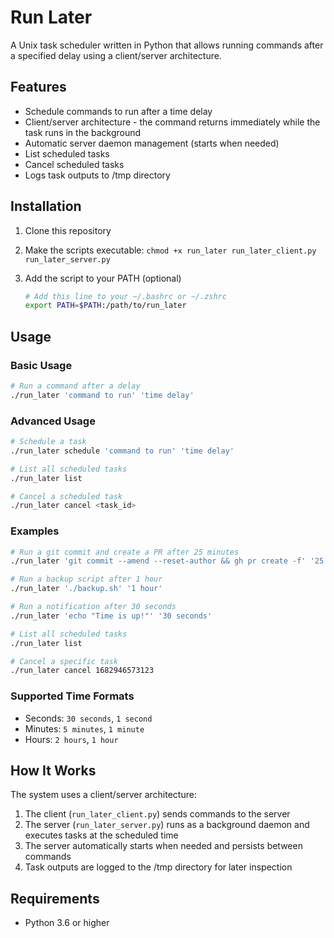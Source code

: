 # Run Later

A Unix task scheduler written in Python that allows running commands after a specified delay using a client/server architecture.

## Features

- Schedule commands to run after a time delay
- Client/server architecture - the command returns immediately while the task runs in the background
- Automatic server daemon management (starts when needed)
- List scheduled tasks
- Cancel scheduled tasks
- Logs task outputs to /tmp directory

## Installation

1. Clone this repository
2. Make the scripts executable: `chmod +x run_later run_later_client.py run_later_server.py`
3. Add the script to your PATH (optional)

   ```bash
   # Add this line to your ~/.bashrc or ~/.zshrc
   export PATH=$PATH:/path/to/run_later
   ```

## Usage

### Basic Usage

```bash
# Run a command after a delay
./run_later 'command to run' 'time delay'
```

### Advanced Usage

```bash
# Schedule a task
./run_later schedule 'command to run' 'time delay'

# List all scheduled tasks
./run_later list

# Cancel a scheduled task
./run_later cancel <task_id>
```

### Examples

```bash
# Run a git commit and create a PR after 25 minutes
./run_later 'git commit --amend --reset-author && gh pr create -f' '25 minutes'

# Run a backup script after 1 hour
./run_later './backup.sh' '1 hour' 

# Run a notification after 30 seconds
./run_later 'echo "Time is up!"' '30 seconds'

# List all scheduled tasks
./run_later list

# Cancel a specific task
./run_later cancel 1682946573123
```

### Supported Time Formats

- Seconds: `30 seconds`, `1 second`
- Minutes: `5 minutes`, `1 minute`
- Hours: `2 hours`, `1 hour`

## How It Works

The system uses a client/server architecture:

1. The client (`run_later_client.py`) sends commands to the server
2. The server (`run_later_server.py`) runs as a background daemon and executes tasks at the scheduled time
3. The server automatically starts when needed and persists between commands
4. Task outputs are logged to the /tmp directory for later inspection

## Requirements

- Python 3.6 or higher 